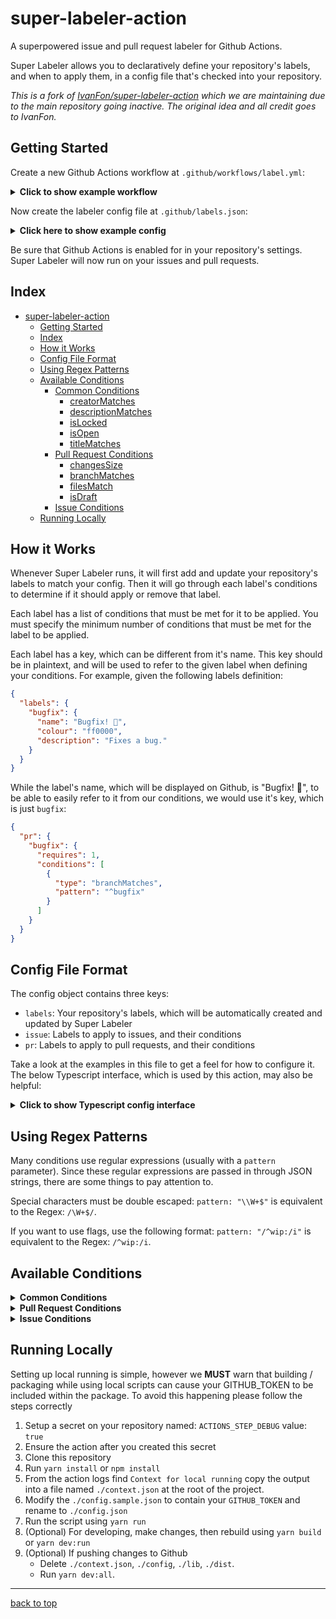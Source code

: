 # super-labeler-action

A superpowered issue and pull request labeler for Github Actions.

Super Labeler allows you to declaratively define your repository's labels, and when to apply them, in a config file that's checked into your repository.

_This is a fork of [IvanFon/super-labeler-action](https://github.com/IvanFon/super-labeler-action) which we are maintaining due to the main repository going inactive. The original idea and all credit goes to IvanFon._

## Getting Started

Create a new Github Actions workflow at `.github/workflows/label.yml`:

<details>
  <summary><b>Click to show example workflow</b></summary>

_Note: `actions/checkout` must be run first so that the labeler action can find your config file._

```yaml
on:
  issues: [opened, edited, closed, reopened]
  pull_request:
    types: [opened, edited, closed, reopened, ready_for_review, synchronize]

jobs:
  label:
    runs-on: ubuntu-latest
    name: Label issues and pull requests
    steps:
      - uses: actions/checkout@v2
      - uses: IvanFon/super-labeler-action@v1
        with:
          github-token: '${{ secrets.GITHUB_TOKEN }}'
```

</details>

Now create the labeler config file at `.github/labels.json`:

<details>
  <summary><b>Click here to show example config</b></summary>

```json
{
  "labels": {
    "example": {
      "name": "example",
      "colour": "#00ff00",
      "description": "Example label"
    }
  },
  "issue": {
    "example": {
      "requires": 2,
      "conditions": [
        {
          "type": "titleMatches",
          "pattern": "example"
        },
        {
          "type": "isOpen"
        }
      ]
    }
  },
  "pr": {
    "example": {
      "requires": 1,
      "conditions": [
        {
          "type": "isDraft",
          "value": false
        }
      ]
    }
  },
  "skip_labeling": true,
  "delete_labels": true
}
```

</details>

Be sure that Github Actions is enabled for in your repository's settings. Super Labeler will now run on your issues and pull requests.

## Index

- [super-labeler-action](#super-labeler-action)
  - [Getting Started](#getting-started)
  - [Index](#index)
  - [How it Works](#how-it-works)
  - [Config File Format](#config-file-format)
  - [Using Regex Patterns](#using-regex-patterns)
  - [Available Conditions](#available-conditions)
    - [Common Conditions](#common-conditions)
      - [creatorMatches](#creatormatches)
      - [descriptionMatches](#descriptionmatches)
      - [isLocked](#islocked)
      - [isOpen](#isopen)
      - [titleMatches](#titlematches)
    - [Pull Request Conditions](#pull-request-conditions)
      - [changesSize](#changessize)
      - [branchMatches](#branchmatches)
      - [filesMatch](#filesmatch)
      - [isDraft](#isdraft)
    - [Issue Conditions](#issue-conditions)
  - [Running Locally](#running-locally)

## How it Works

Whenever Super Labeler runs, it will first add and update your repository's labels to match your config. Then it will go through each label's conditions to determine if it should apply or remove that label.

Each label has a list of conditions that must be met for it to be applied. You must specify the minimum number of conditions that must be met for the label to be applied.

Each label has a key, which can be different from it's name. This key should be in plaintext, and will be used to refer to the given label when defining your conditions. For example, given the following labels definition:

```json
{
  "labels": {
    "bugfix": {
      "name": "Bugfix! 🎉",
      "colour": "ff0000",
      "description": "Fixes a bug."
    }
  }
}
```

While the label's name, which will be displayed on Github, is "Bugfix! 🎉", to be able to easily refer to it from our conditions, we would use it's key, which is just `bugfix`:

```json
{
  "pr": {
    "bugfix": {
      "requires": 1,
      "conditions": [
        {
          "type": "branchMatches",
          "pattern": "^bugfix"
        }
      ]
    }
  }
}
```

## Config File Format

The config object contains three keys:

- `labels`: Your repository's labels, which will be automatically created and updated by Super Labeler
- `issue`: Labels to apply to issues, and their conditions
- `pr`: Labels to apply to pull requests, and their conditions

Take a look at the examples in this file to get a feel for how to configure it. The below Typescript interface, which is used by this action, may also be helpful:

<details>
  <summary><b>Click to show Typescript config interface</b></summary>

```ts
interface Config {
  labels: {
    [key: string]: {
      name: string
      colour: string
      description: string
    }
  }
  issue: {
    [key: string]: {
      requires: number
      conditions: IssueCondition[]
    }
  }
  pr: {
    [key: string]: {
      requires: number
      conditions: PRCondition[]
    }
  }
  skip_labeling: string
  delete_labels: boolean
}
```

</details>

## Using Regex Patterns

Many conditions use regular expressions (usually with a `pattern` parameter).
Since these regular expressions are passed in through JSON strings, there are
some things to pay attention to.

Special characters must be double escaped: `pattern: "\\W+$"` is equivalent to the Regex: `/\W+$/`.

If you want to use flags, use the following format: `pattern: "/^wip:/i"` is equivalent to the Regex: `/^wip:/i`.

## Available Conditions

<details>
<summary><b>Common Conditions</b></summary>

### Common Conditions

#### creatorMatches

Checks if an issue or pull request's creator's username matches a Regex pattern.

Example:

```json
{
  "type": "creatorMatches",
  "pattern": "^foo"
}
```

#### descriptionMatches

Checks if an issue or pull request's description matches a Regex pattern.

Example:

```json
{
  "type": "descriptionMatches",
  "pattern": "foo.*bar"
}
```

#### isLocked

Checks if an issue or pull request is locked.

Example:

```json
{
  "type": "isLocked",
  "value": true
}
```

#### isOpen

Checks if an issue or pull request is open or closed.

Example:

```json
{
  "type": "isOpen",
  "value": true
}
```

#### titleMatches

Checks if an issue or pull request's title matches a Regex pattern.

Example:

```json
{
  "type": "titleMatches",
  "pattern": "/^wip:/i"
}
```

</details>

<details>
<summary><b>Pull Request Conditions</b></summary>
  
### Pull Request Conditions

#### changesSize

Checks if an pull request's changes against `min` & `max` values. Note: if `max` is `undefined` assumed value is `unlimited`

Example:

```json
{
  "type": "changesSize",
  "min": 0,
  "max": 100
}
```

#### branchMatches

Checks if branch name matches a Regex pattern.

Example:

```json
{
  "type": "branchMatches",
  "pattern": "^bugfix\\/"
}
```

#### filesMatch

Checks if the files modified in the pull request match a glob.

Globs are matched using the [minimatch](https://github.com/isaacs/minimatch) library.

Example:

```json
{
  "type": "filesMatch",
  "glob": "src/foo/**/*"
}
```

#### isDraft

Checks if a pull request is a draft.

Example:

```json
{
  "type": "isDraft",
  "value": true
}
```

</details>

<details>
<summary><b>Issue Conditions</b></summary>

### Issue Conditions

</details>

## Running Locally

Setting up local running is simple, however we **MUST** warn that building / packaging while using local scripts can cause your GITHUB_TOKEN to be included within the package. To avoid this happening please follow the steps correctly

1. Setup a secret on your repository named: `ACTIONS_STEP_DEBUG` value: `true`
2. Ensure the action after you created this secret
3. Clone this repository
4. Run `yarn install` or `npm install`
5. From the action logs find `Context for local running` copy the output into a file named `./context.json` at the root of the project.
6. Modify the `./config.sample.json` to contain your `GITHUB_TOKEN` and rename to `./config.json`
7. Run the script using `yarn run`
8. (Optional) For developing, make changes, then rebuild using `yarn build` or `yarn dev:run`
9. (Optional) If pushing changes to Github
   - Delete `./context.json`, `./config`, `./lib`, `./dist`.
   - Run `yarn dev:all`.

---

[back to top](#super-labeler-action)

